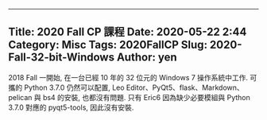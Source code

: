 ---
Title: 2020 Fall CP 課程
Date: 2020-05-22 2:44
Category: Misc
Tags: 2020FallCP
Slug: 2020-Fall-32-bit-Windows
Author: yen
----
2018 Fall 一開始, 在一台已經 10 年的 32 位元的 Windows 7 操作系統中工作. 可攜的 Python 3.7.0 仍然可以配置, Leo Editor、PyQt5、flask、Markdown、pelican 與 bs4 的安裝, 也都沒有問題. 只有 Eric6 因為缺少必要模組與 Python 3.7.0 對應的 pyqt5-tools, 因此沒有安裝.
